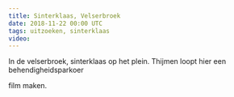 ```yaml
---
title: Sinterklaas, Velserbroek
date: 2018-11-22 00:00 UTC
tags: uitzoeken, sinterklaas
video:
---
```

In de velserbroek, sinterklaas op het plein. Thijmen loopt hier een behendigheidsparkoer

film maken.


